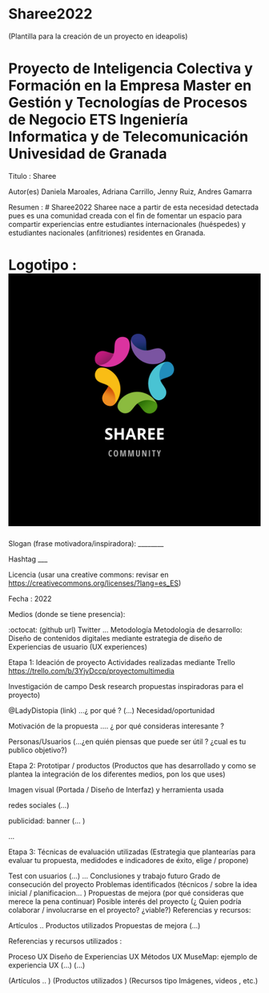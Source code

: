 # Sharee2022
(Plantilla para la creación de un proyecto en ideapolis)

# Proyecto de Inteligencia Colectiva y Formación en la Empresa Master en Gestión y Tecnologías de Procesos de Negocio ETS Ingeniería Informatica y de Telecomunicación Univesidad de Granada

Titulo : Sharee

Autor(es) Daniela Maroales, Adriana Carrillo, Jenny Ruiz, Andres Gamarra

Resumen : # Sharee2022
Sharee nace a partir de esta necesidad detectada pues es una comunidad creada con el fin de fomentar un espacio para compartir experiencias entre estudiantes internacionales (huéspedes) y estudiantes nacionales (anfitriones) residentes en Granada.

# Logotipo : ![](Propuesta_4.png)

Slogan (frase motivadora/inspiradora): ________

Hashtag ___

Licencia (usar una creative commons: revisar en https://creativecommons.org/licenses/?lang=es_ES)

Fecha : 2022

Medios (donde se tiene presencia):

:octocat: (github url)
Twitter
...
Metodología
Metodología de desarrollo: Diseño de contenidos digitales mediante estrategia de diseño de Experiencias de usuario (UX experiences)

Etapa 1: Ideación de proyecto
Actividades realizadas mediante Trello https://trello.com/b/3YjvDccp/proyectomultimedia

Investigación de campo Desk research propuestas inspiradoras para el proyecto)

@LadyDistopia (link) ...¿ por qué ?
(...)
Necesidad/oportunidad

Motivación de la propuesta .... ¿ por qué consideras interesante ?

Personas/Usuarios (...¿en quién piensas que puede ser útil ? ¿cual es tu publico objetivo?)

Etapa 2: Prototipar / productos
(Productos que has desarrollado y como se plantea la integración de los diferentes medios, pon los que uses)

Imagen visual (Portada / Diseño de Interfaz) y herramienta usada

redes sociales (...)

publicidad: banner (... )

...

Etapa 3: Técnicas de evaluación utilizadas
(Estrategia que plantearías para evaluar tu propuesta, medidodes e indicadores de éxito, elige / propone)

Test con usuarios (...)
...
Conclusiones y trabajo futuro
Grado de consecución del proyecto
Problemas identificados (técnicos / sobre la idea inicial / planificacion… )
Propuestas de mejora (por qué consideras que merece la pena continuar)
Posible interés del proyecto (¿ Quien podría colaborar / involucrarse en el proyecto? ¿viable?)
Referencias y recursos:

Artículos ..
Productos utilizados
Propuestas de mejora
(...)

Referencias y recursos utilizados :

Proceso UX
Diseño de Experiencias UX
Métodos UX
MuseMap: ejemplo de experiencia UX
(...)
(...)

(Artículos .. )
(Productos utilizados )
(Recursos tipo Imágenes, videos , etc.)
